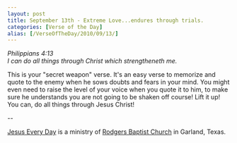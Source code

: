```yaml
---
layout: post
title: September 13th - Extreme Love...endures through trials.
categories: [Verse of the Day]
alias: [/VerseOfTheDay/2010/09/13/]
---
```


_Philippians 4:13  
I can do all things through Christ which strengtheneth me._

This is your "secret weapon" verse. It's an easy verse to memorize
and quote to the enemy when he sows doubts and fears in your mind.
You might even need to raise the level of your voice when you quote
it to him, to make sure he understands you are not going to be shaken
off course! Lift it up! You can, do all things through Jesus Christ!

 --

<a href=http://jesuseveryday.net>Jesus Every Day</a> is a ministry of <a href=http://rodgersbaptist.net>Rodgers Baptist Church</a> in Garland, Texas.
